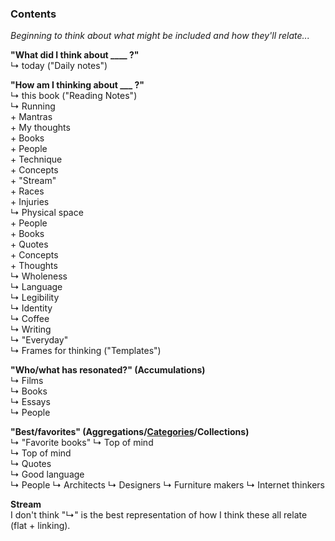 ### Contents
*Beginning to think about what might be included and how they'll relate...*


**"What did I think about ____ ?"**  
  ↳ today ("Daily notes")


**"How am I thinking about ___ ?"**  
  ↳ this book ("Reading Notes")  
  ↳ Running  
    + Mantras  
    + My thoughts  
    + Books  
    + People  
    + Technique  
    + Concepts  
    + "Stream"  
    + Races  
    + Injuries  
  ↳ Physical space  
    + People  
    + Books  
    + Quotes  
    + Concepts  
    + Thoughts  
  ↳ Wholeness   
  ↳ Language  
  ↳ Legibility  
  ↳ Identity  
  ↳ Coffee  
  ↳ Writing  
  ↳ "Everyday"  
  ↳ Frames for thinking ("Templates")  


**"Who/what has resonated?" (Accumulations)**  
  ↳ Films  
  ↳ Books  
  ↳ Essays  
  ↳ People  


**"Best/favorites" (Aggregations/[Categories](https://en.wikipedia.org/wiki/Help:Category)/Collections)**  
↳ "Favorite books"
↳ Top of mind  
↳ Top of mind  
↳ Quotes  
↳ Good language  
↳ People
  ↳ Architects
  ↳ Designers
  ↳ Furniture makers
  ↳ Internet thinkers




**Stream**  
I don't think "↳" is the best representation of how I think these all relate (flat + linking).
